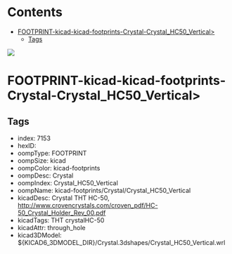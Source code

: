 



Contents
========

* [FOOTPRINT-kicad-kicad-footprints-Crystal-Crystal_HC50_Vertical>](#footprint-kicad-kicad-footprints-crystal-crystal_hc50_vertical)
	* [Tags](#tags)
  
![][im]
# FOOTPRINT-kicad-kicad-footprints-Crystal-Crystal_HC50_Vertical>

## Tags

- index: 7153
- hexID: 
- oompType: FOOTPRINT
- oompSize: kicad
- oompColor: kicad-footprints
- oompDesc: Crystal
- oompIndex: Crystal_HC50_Vertical
- oompName: kicad-footprints/Crystal/Crystal_HC50_Vertical
- kicadDesc: Crystal THT HC-50, http://www.crovencrystals.com/croven_pdf/HC-50_Crystal_Holder_Rev_00.pdf
- kicadTags: THT crystalHC-50
- kicadAttr: through_hole
- kicad3DModel: ${KICAD6_3DMODEL_DIR}/Crystal.3dshapes/Crystal_HC50_Vertical.wrl



[im]: image.png
